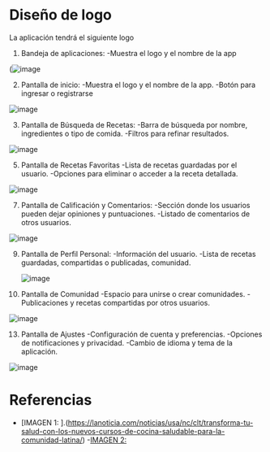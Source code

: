 # Diseño de logo

La aplicación tendrá el siguiente logo 

1. Bandeja de aplicaciones:
   -Muestra el logo y el nombre de la app
   

(![image](https://github.com/user-attachments/assets/7ad84ab4-6680-4111-b127-1e6a722f3a39)


2. Pantalla de inicio:
-Muestra el logo y el nombre de la app.
-Botón para ingresar o registrarse

![image](https://github.com/user-attachments/assets/2774cfa2-0dfc-4b46-a281-7da263756ea6)

3. Pantalla de Búsqueda de Recetas:
-Barra de búsqueda por nombre, ingredientes o tipo de comida.
-Filtros para refinar resultados.

![image](https://github.com/user-attachments/assets/1e96eddc-9eba-4689-ac07-f01951c7ff79)

5. Pantalla de Recetas Favoritas
   -Lista de recetas guardadas por el usuario.
   -Opciones para eliminar o acceder a la receta detallada.
   
![image](https://github.com/user-attachments/assets/6dfce23d-c35a-43a6-83e3-f7ae2a575114)

7. Pantalla de Calificación y Comentarios:
   -Sección donde los usuarios pueden dejar opiniones y puntuaciones.
   -Listado de comentarios de otros usuarios.
   
![image](https://github.com/user-attachments/assets/ed6b6e31-c6c9-4d0c-8e87-38da7b215ecd)

9. Pantalla de Perfil Personal:
   -Información del usuario.
   -Lista de recetas guardadas, compartidas o publicadas, comunidad.
   
   ![image](https://github.com/user-attachments/assets/ff6a427f-8a82-42d4-9725-1d4d7d729ddd)
   
11. Pantalla de Comunidad
   -Espacio para unirse o crear comunidades.
   -Publicaciones y recetas compartidas por otros usuarios.
    
   ![image](https://github.com/user-attachments/assets/fcbd0264-026e-4c34-9ffd-db8b67eb80a8)
   
13. Pantalla de Ajustes
   -Configuración de cuenta y preferencias.
   -Opciones de notificaciones y privacidad.
   -Cambio de idioma y tema de la aplicación.

![image](https://github.com/user-attachments/assets/1e80ea94-6650-4d43-a7ef-2addeece7da1)


# Referencias
- [IMAGEN 1: ].(https://lanoticia.com/noticias/usa/nc/clt/transforma-tu-salud-con-los-nuevos-cursos-de-cocina-saludable-para-la-comunidad-latina/)
-[IMAGEN 2: ](https://www.pngwing.com/es/free-png-agvle)
